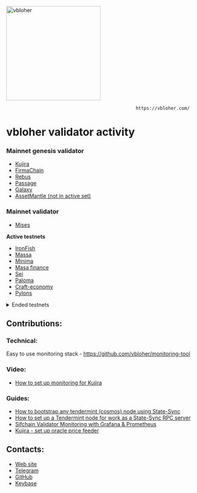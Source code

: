 <img src="https://user-images.githubusercontent.com/38581319/137599261-a856d69e-4133-46ec-b821-5c729fa07b6b.png" alt="vbloher" width="250"/>

                                                    https://vbloher.com/

# vbloher validator activity

### Mainnet genesis validator 
- [Kujira](https://cosmos.mintthemoon.xyz/kujira/staking/kujiravaloper1yafsywsluqdvlhtp30tcdhw496vg6ey3zs4u84)
- [FirmaChain](https://explorer.firmachain.dev/validators/firmavaloper1rkcxlv6t6tygmfnnp3v270qru3uq0lnxpatjst)
- [Rebus](https://rebus.explorers.guru/validator/rebusvaloper1kc5qhsmzxy69hsmz6zkp3emaytfdewur4g50yl)
- [Passage](https://www.mintscan.io/passage/validators/pasgvaloper1xp70wy9t4cqal2guacy7n8tmjf7avz8yz95kpn)
- [Galaxy](https://explorer.postcapitalist.io/galaxy/staking/galaxyvaloper173mgkdad6f935ys7gd2yfj6z47khkwy6f9ce7n)
- [AssetMantle (not in active set)](https://assetmantle.explorers.guru/validator/mantlevaloper12w4wch0vykgw6qyveurhqck75n3dnw0c0c4fje)

### Mainnet validator 
- [Mises](https://gw.mises.site/validators)

**Active testnets**
- [IronFish](https://ironfish.network/)
- [Massa](https://massa.net/)
- [Minima](https://minima.global/)
- [Masa finance](https://masa.finance/)
- [Sei](https://www.seinetwork.io/)
- [Paloma](https://www.palomachain.com/blog/)
- [Craft-economy](https://crafteconomy.io/)
- [Pylons](https://www.pylons.tech/)

<details>
  <summary>Ended testnets</summary>
  
- [Evmos](https://evmos.org/)
- [NYM](https://nymtech.net/)
- [FlixNet](https://www.omniflix.network/)
- [FirmaChain](https://firmachain.org/)
- [Taraxa](https://taraxa.io/)
- [Asset-Mantle](https://assetmantle.one/)
- [Casper](https://casperlabs.io/)
- [Akash](https://akash.network/)
- [Cosmic-horizon](https://www.cosmic-horizon.com/)
- [Klever finance](https://klever.finance/)
- [Archway](https://www.archway.io/)
- [Kujira](https://kujira.app/)
- [Aura](https://aura.network/)
- [StafiHub](https://www.stafihub.io/)
- [Uptick Network](https://www.uptick.network/)
- [Another-1](https://github.com/notional-labs/anone)
- [Meson](https://meson.network/)
- [KYVE](https://www.kyve.network/)
- [Humannode](https://humanode.io/)
- [Quicksilver](https://quicksilver.zone/)
- [Aptos](https://aptos.dev/)
</details>

## Contributions:
### Technical:
Easy to use monitoring stack - https://github.com/vbloher/monitoring-tool
### Video:
- [How to set up monitoring for Kujira](https://www.youtube.com/watch?v=rWDLdVRx_Bs)
### Guides:
- [How to bootstrap any tendermint (cosmos) node using State-Sync](https://teletype.in/@vbloher/state-sync-bootstrap)
- [How to set up a Tendermint node for work as a State-Sync RPC server](https://teletype.in/@vbloher/state-sync-rpc)
- [Sifchain Validator Monitoring with Grafana & Prometheus](https://medium.com/@vbloher/sifchain-validator-monitoring-with-grafana-prometheus-967f3c65f9cf)
- [Kujira - set up oracle price feeder](https://medium.com/@vbloher/kujira-0-5-0-upgrade-set-up-oracle-price-feeder-6f1aa1f853c7)

## Contacts:
- [Web site](https://vbloher.com/)
- [Telegram](https://t.me/vbloher)
- [GitHub](https://github.com/vbloher)
- [Keybase](https://keybase.io/vbloher)
